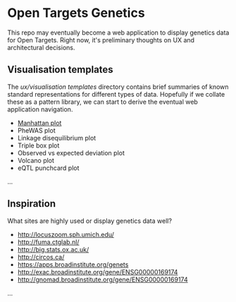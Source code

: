 # Open Targets Genetics
This repo may eventually become a web application to display genetics data for Open Targets. Right now, it's preliminary thoughts on UX and architectural decisions.

## Visualisation templates
The *ux/visualisation templates* directory contains brief summaries of known standard representations for different types of data. Hopefully if we collate these as a pattern library, we can start to derive the eventual web application navigation.

* [Manhattan plot](ux/visualisation-templates/manhattan-plot.md)
* PheWAS plot
* Linkage disequilibrium plot
* Triple box plot
* Observed vs expected deviation plot
* Volcano plot
* eQTL punchcard plot

...

## Inspiration
What sites are highly used or display genetics data well?
* http://locuszoom.sph.umich.edu/
* http://fuma.ctglab.nl/
* http://big.stats.ox.ac.uk/
* http://circos.ca/
* https://apps.broadinstitute.org/genets
* http://exac.broadinstitute.org/gene/ENSG00000169174
* http://gnomad.broadinstitute.org/gene/ENSG00000169174

...